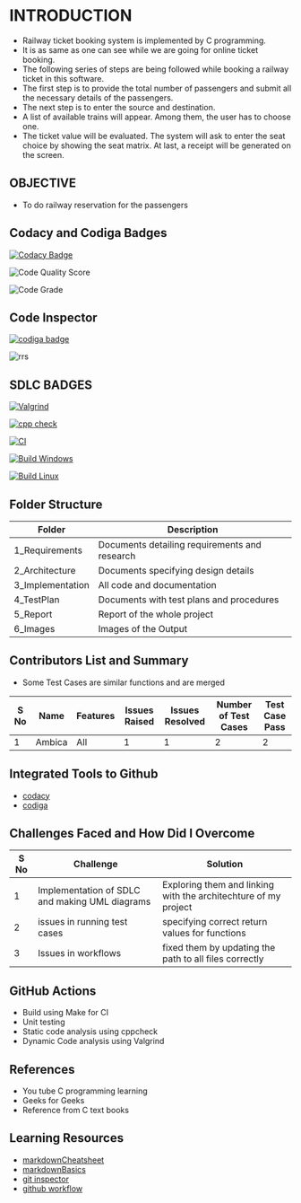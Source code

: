 # INTRODUCTION

*  Railway ticket booking system is implemented by C programming.
*  It is as same as one can see while we are going for online ticket booking. 
*  The following series of steps are being followed while booking a railway ticket in this software.
*  The first step is to provide the total number of passengers and submit all the necessary details of the passengers.
*  The next step is to enter the source and destination.
*  A list of available trains will appear. Among them, the user has to choose one.
*  The ticket value will be evaluated. The system will ask to enter the seat choice by showing the seat matrix. At last, a receipt will be generated on the screen.

## OBJECTIVE
* To do railway reservation for the passengers

## Codacy and Codiga Badges

[![Codacy Badge](https://app.codacy.com/project/badge/Grade/8536f650c5be49fa984c05b82d078f84)](https://www.codacy.com/gh/ambikakb/M1_Railway_Reservation_System/dashboard?utm_source=github.com&amp;utm_medium=referral&amp;utm_content=ambikakb/M1_Railway_Reservation_System&amp;utm_campaign=Badge_Grade)

![Code Quality Score](https://api.codiga.io/project/32471/score/svg)

![Code Grade](https://api.codiga.io/project/32471/status/svg)

## Code Inspector

<a href="https://app.codiga.io/public/user/github/ambikakb">
   <img src="https://api.codiga.io/public/badge/user/github/ambikakb?style=light" alt="codiga badge" />
</a>

![rrs](https://user-images.githubusercontent.com/101825270/161393241-ededeade-982f-4dfd-8365-3ef7b2dde467.png)

## SDLC BADGES

[![Valgrind](https://github.com/ambikakb/M1_Railway_Reservation_System/actions/workflows/Valgrind.yml/badge.svg)](https://github.com/ambikakb/M1_Railway_Reservation_System/actions/workflows/Valgrind.yml)

[![cpp check](https://github.com/ambikakb/M1_Railway_Reservation_System/actions/workflows/Cpp.yml/badge.svg)](https://github.com/ambikakb/M1_Railway_Reservation_System/actions/workflows/Cpp.yml)

[![CI](https://github.com/ambikakb/M1_Railway_Reservation_System/actions/workflows/main.yml/badge.svg)](https://github.com/ambikakb/M1_Railway_Reservation_System/actions/workflows/main.yml)

[![Build Windows](https://github.com/ambikakb/M1_Railway_Reservation_System/actions/workflows/Windows.yml/badge.svg)](https://github.com/ambikakb/M1_Railway_Reservation_System/actions/workflows/Windows.yml)

[![Build Linux](https://github.com/ambikakb/M1_Railway_Reservation_System/actions/workflows/Linux.yml/badge.svg)](https://github.com/ambikakb/M1_Railway_Reservation_System/actions/workflows/Linux.yml)


## Folder Structure

| Folder | Description |
| ------ | ----------- |
| 1_Requirements | Documents detailing requirements and research |
| 2_Architecture |	Documents specifying design details |
| 3_Implementation	| All code and documentation |
| 4_TestPlan |	Documents with test plans and procedures |
| 5_Report |	Report of the whole project |
| 6_Images | Images of the Output |

## Contributors List and Summary 

* Some Test Cases are similar functions and are merged

| S No | Name | Features | Issues Raised | Issues Resolved | Number of Test Cases | Test Case Pass |
| ---- | ---- | -------- | ------------- | --------------- | -------------------- | -------------- |
| 1 | Ambica | All | 1 | 1 | 2 | 2 | 

## Integrated Tools to Github

- [codacy](https://app.codacy.com/organizations)
- [codiga](https://app.codiga.io)

## Challenges Faced and How Did I Overcome

| S No |	Challenge | Solution |
| ------ | ----------- | --------- |
| 1 | Implementation of SDLC and making UML diagrams |	Exploring them and linking with the architechture of my project |
| 2 |	issues in running test cases | specifying correct return values for functions |
| 3 |	Issues in workflows |	fixed them by updating the path to all files correctly |

## GitHub Actions

- Build using Make for CI
- Unit testing 
- Static code analysis using cppcheck
- Dynamic Code analysis using Valgrind

## References

* You tube C programming learning 
* Geeks for Geeks 
* Reference from C text books

## Learning Resources

- [markdownCheatsheet](https://github.com/adam-p/markdown-here/wiki/Markdown-Cheatsheet)
- [markdownBasics](https://docs.github.com/en/get-started/writing-on-github/getting-started-with-writing-and-formatting-on-github/basic-writing-and-formatting-syntax)
- [git inspector](https://github.com/ejwa/gitinspector)
- [github workflow](https://docs.github.com/en/actions/learn-github-action)



